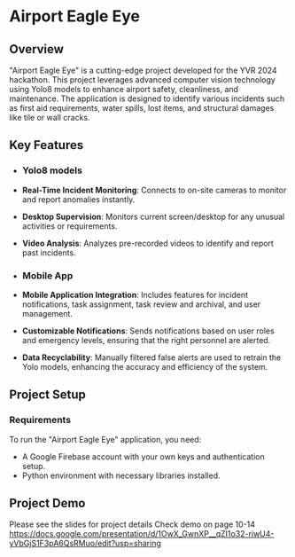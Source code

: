 # Airport Eagle Eye

## Overview
"Airport Eagle Eye" is a cutting-edge project developed for the YVR 2024 hackathon. This project leverages advanced computer vision technology using Yolo8 models to enhance airport safety, cleanliness, and maintenance. The application is designed to identify various incidents such as first aid requirements, water spills, lost items, and structural damages like tile or wall cracks.

## Key Features
- ### Yolo8 models
- **Real-Time Incident Monitoring**: Connects to on-site cameras to monitor and report anomalies instantly.
- **Desktop Supervision**: Monitors current screen/desktop for any unusual activities or requirements.
- **Video Analysis**: Analyzes pre-recorded videos to identify and report past incidents.

- ### Mobile App
- **Mobile Application Integration**: Includes features for incident notifications, task assignment, task review and archival, and user management.
- **Customizable Notifications**: Sends notifications based on user roles and emergency levels, ensuring that the right personnel are alerted.
- **Data Recyclability**: Manually filtered false alerts are used to retrain the Yolo models, enhancing the accuracy and efficiency of the system.

## Project Setup

### Requirements
To run the "Airport Eagle Eye" application, you need:
- A Google Firebase account with your own keys and authentication setup.
- Python environment with necessary libraries installed.

## Project Demo
Please see the slides for project details
Check demo on page 10-14
https://docs.google.com/presentation/d/1OwX_GwnXP__qZI1o32-riwU4-yVbGjS1F3pA6QsRMuo/edit?usp=sharing
